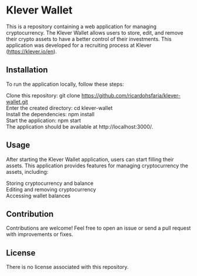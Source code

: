 # Klever Wallet
This is a repository containing a web application for managing cryptocurrency. The Klever Wallet allows users to store, edit, and remove their crypto assets to have a better control of their investments. This application was developed for a recruiting process at Klever (https://klever.io/en).

## Installation
To run the application locally, follow these steps:

Clone this repository: git clone https://github.com/ricardohsfaria/klever-wallet.git<br />
Enter the created directory: cd klever-wallet<br />
Install the dependencies: npm install<br />
Start the application: npm start<br />
The application should be available at http://localhost:3000/.

## Usage
After starting the Klever Wallet application, users can start filling their assets. This application provides features for managing cryptocurrency the assets, including:

Storing cryptocurrency and balance<br />
Editing and removing cryptocurrency<br />
Accessing wallet balances<br />

## Contribution
Contributions are welcome! Feel free to open an issue or send a pull request with improvements or fixes.

## License
There is no license associated with this repository.
